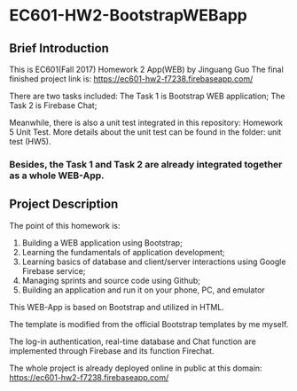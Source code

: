 # EC601-HW2-BootstrapWEBapp
## Brief Introduction
This is EC601(Fall 2017) Homework 2 App(WEB) by Jinguang Guo
The final finished project link is:
https://ec601-hw2-f7238.firebaseapp.com/

There are two tasks included:
The Task 1 is Bootstrap WEB application;
The Task 2 is Firebase Chat;

Meanwhile, there is also a unit test integrated in this repository: Homework 5 Unit Test.
More details about the unit test can be found in the folder: unit test (HW5).

### Besides, the Task 1 and Task 2 are already integrated together as a whole WEB-App.
 
## Project Description
The point of this homework is:      
1. Building a WEB application using Bootstrap;
2. Learning the fundamentals of application development;
3. Learning basics of database and client/server interactions using Google Firebase service;
4. Managing sprints and source code using Github;
5. Building an application and run it on your phone, PC, and emulator

This WEB-App is based on Bootstrap and utilized in HTML.

The template is modified from the official Bootstrap templates by me myself.

The log-in authentication, real-time database and Chat function are implemented through Firebase and its function Firechat.

The whole project is already deployed online in public at this domain: https://ec601-hw2-f7238.firebaseapp.com/
